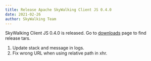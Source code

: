```yaml
---
title: Release Apache SkyWalking Client JS 0.4.0
date: 2021-02-26
author: SkyWalking Team
---
```


SkyWalking Client JS 0.4.0 is released. Go to [downloads](/downloads) page to find release tars.

1. Update stack and message in logs.
2. Fix wrong URL when using relative path in xhr.
